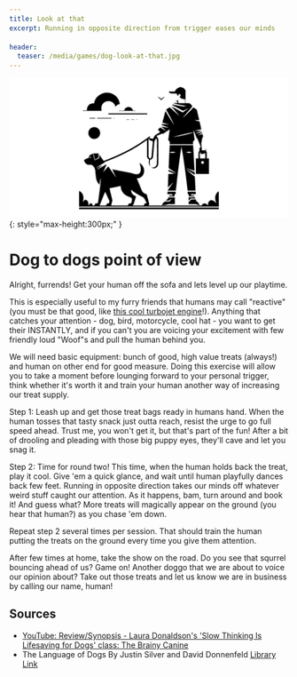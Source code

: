 ```yaml
---
title: Look at that
excerpt: Running in opposite direction from trigger eases our minds 

header:
  teaser: /media/games/dog-look-at-that.jpg
--- 
```


![Dog Looking](/media/games/dog-look-at-that.jpg){: style="max-height:300px;" }

# Dog to dogs point of view

Alright, furrends! Get your human off the sofa and lets level up our playtime.

This is especially useful to my furry friends that humans may call "reactive" (you must be that good, like [this cool turbojet engine](https://www.grc.nasa.gov/www/k-12/UEET/StudentSite/engines.html)!). Anything that catches your attention - dog, bird, motorcycle, cool hat - you want to get their INSTANTLY, and if you can't you are voicing your excitement with few friendly loud "Woof"s and pull the human behind you.


We will need basic equipment: bunch of good, high value treats (always!) and human on other end for good measure. Doing this exercise will allow you to take a moment before lounging forward to your personal trigger, think whether it's worth it and train your human another way of increasing our treat supply.

Step 1: Leash up and get those treat bags ready in humans hand. When the human tosses that tasty snack just outta reach, resist the urge to go full speed ahead. Trust me, you won't get it, but that's part of the fun! After a bit of drooling and pleading with those big puppy eyes, they'll cave and let you snag it.

Step 2: Time for round two! This time, when the human holds back the treat, play it cool. Give 'em a quick glance, and wait until human playfully dances back few feet. Running in opposite direction takes our minds off whatever weird stuff caught our attention. As it happens, bam, turn around and book it!  And guess what? More treats will magically appear on the ground (you hear that human?) as you chase 'em down. 

Repeat step 2 several times per session. That should train the human putting the treats on the ground every time you give them attention. 

After few times at home, take the show on the road. Do you see that squrrel bouncing ahead of us? Game on! Another doggo that we are about to voice our opinion about? Take out those treats and let us know we are in business by calling our name, human! 


<!-- 
--------
# Base

1:23 left
(disengagement)
At home first:

Treat stands in for another trigger,  distraction,  another dog

step 1
- put dog on a short leash
- toss a treat further than the leash
- dog pulls,  can't get it
- wait a minute, then let dog get it

step 2
- do the same  but not let them get it
- wait until dog turns back and looks at you
- turn away, run 4-5 fear in opposite direction
- place down few more treats

repeat 3-4 times per session

- learn that coming back plays way better than being than one thing
- running the other way gets them into movement,  moves away from the trigger,  moving on their own
- putting did if the ground lowers arousal state,  instead of holding in hand (1:19:26
 -->


## Sources
- [YouTube: Review/Synopsis - Laura Donaldson's 'Slow Thinking Is Lifesaving for Dogs' class: The Brainy Canine](https://www.youtube.com/watch?v=l3noLRrwkgU)
- The Language of Dogs By Justin Silver and David Donnenfeld [Library Link](https://vaughanpl.bibliocommons.com/v2/record/S130C181741)


